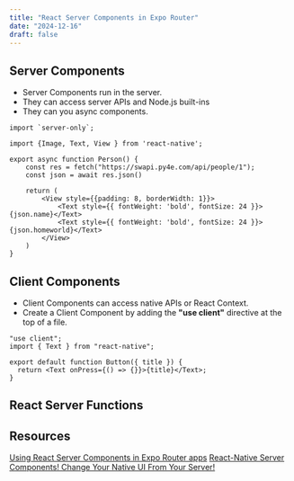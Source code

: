 ```yaml
---
title: "React Server Components in Expo Router"
date: "2024-12-16"
draft: false
---
```


## Server Components

- Server Components run in the server.
- They can access server APIs and Node.js built-ins
- They can you async components.

```tsx
import `server-only`;

import {Image, Text, View } from 'react-native';

export async function Person() {
    const res = fetch("https://swapi.py4e.com/api/people/1");
    const json = await res.json()

    return (
        <View style={{padding: 8, borderWidth: 1}}>
            <Text style={{ fontWeight: 'bold', fontSize: 24 }}>{json.name}</Text>
            <Text style={{ fontWeight: 'bold', fontSize: 24 }}>{json.homeworld}</Text>
        </View>
    )
}
```

## Client Components

- Client Components can access native APIs or React Context.
- Create a Client Component by adding the **"use client"** directive at the top of a file.

```tsx
"use client";
import { Text } from "react-native";

export default function Button({ title }) {
  return <Text onPress={() => {}}>{title}</Text>;
}
```

## React Server Functions

## Resources

[Using React Server Components in Expo Router apps](https://docs.expo.dev/guides/server-components/)
[React-Native Server Components! Change Your Native UI From Your Server!](https://www.youtube.com/watch?v=RW1SlwBx0hk&ab_channel=JackHerrington)
